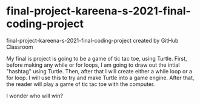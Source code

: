 # final-project-kareena-s-2021-final-coding-project
final-project-kareena-s-2021-final-coding-project created by GitHub Classroom

My final is project is going to be a game of tic tac toe, using Turtle. 
First, before making any while or for loops, I am going to draw out the intial "hashtag" using Turtle.
Then, after that I will create either a while loop or a for loop. I will use this to try and make Turtle into a game engine. After that, the reader will play a game of tic tac toe with the computer. 

I wonder who will win?
